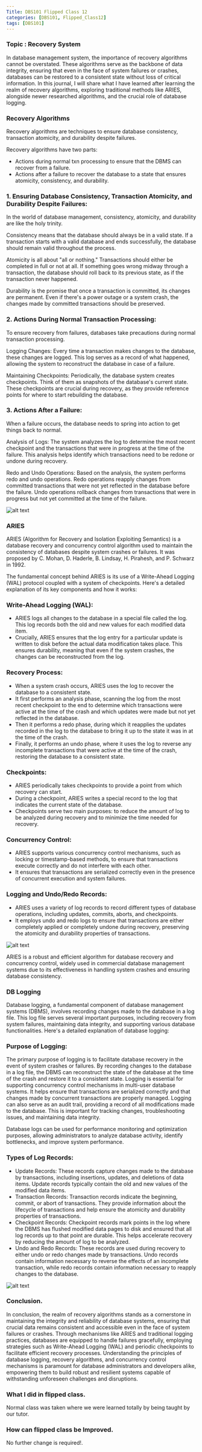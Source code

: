 ```yaml
---
Title: DBS101 Flipped Class 12
categories: [DBS101, Flipped_Class12]
tags: [DBS101]
---
```


### Topic : Recovery System

In database management system, the importance of recovery algorithms cannot be overstated. These algorithms serve as the backbone of data integrity, ensuring that even in the face of system failures or crashes, databases can be restored to a consistent state without loss of critical information. In this journal, I will share what I have learned after learning the realm of recovery algorithms, exploring traditional methods like ARIES, alongside newer researched algorithms, and the crucial role of database logging.

### Recovery Algorithms

Recovery algorithms are techniques to ensure database consistency, transaction atomicity, and durability despite failures.

Recovery algorithms have two parts:
- Actions during normal txn processing to ensure that the
DBMS can recover from a failure.
- Actions after a failure to recover the database to a state
that ensures atomicity, consistency, and durability.

### 1. Ensuring Database Consistency, Transaction Atomicity, and Durability Despite Failures:

In the world of database management, consistency, atomicity, and durability are like the holy trinity.

Consistency means that the database should always be in a valid state. If a transaction starts with a valid database and ends successfully, the database should remain valid throughout the process.

Atomicity is all about "all or nothing." Transactions should either be completed in full or not at all. If something goes wrong midway through a transaction, the database should roll back to its previous state, as if the transaction never happened.

Durability is the promise that once a transaction is committed, its changes are permanent. Even if there's a power outage or a system crash, the changes made by committed transactions should be preserved.

### 2. Actions During Normal Transaction Processing:

To ensure recovery from failures, databases take precautions during normal transaction processing.

Logging Changes: Every time a transaction makes changes to the database, these changes are logged. This log serves as a record of what happened, allowing the system to reconstruct the database in case of a failure.

Maintaining Checkpoints: Periodically, the database system creates checkpoints. Think of them as snapshots of the database's current state. These checkpoints are crucial during recovery, as they provide reference points for where to start rebuilding the database.

### 3. Actions After a Failure:

When a failure occurs, the database needs to spring into action to get things back to normal.

Analysis of Logs: The system analyzes the log to determine the most recent checkpoint and the transactions that were in progress at the time of the failure. This analysis helps identify which transactions need to be redone or undone during recovery.

Redo and Undo Operations: Based on the analysis, the system performs redo and undo operations. Redo operations reapply changes from committed transactions that were not yet reflected in the database before the failure. Undo operations rollback changes from transactions that were in progress but not yet committed at the time of the failure.

![alt text](../recovery.png)

### ARIES

ARIES (Algorithm for Recovery and Isolation Exploiting Semantics) is a database recovery and concurrency control algorithm used to maintain the consistency of databases despite system crashes or failures. It was proposed by C. Mohan, D. Haderle, B. Lindsay, H. Pirahesh, and P. Schwarz in 1992.

The fundamental concept behind ARIES is its use of a Write-Ahead Logging (WAL) protocol coupled with a system of checkpoints. Here's a detailed explanation of its key components and how it works:

### Write-Ahead Logging (WAL):

- ARIES logs all changes to the database in a special file called the log. This log records both the old and new values for each modified data item.
- Crucially, ARIES ensures that the log entry for a particular update is written to disk before the actual data modification takes place. This ensures durability, meaning that even if the system crashes, the changes can be reconstructed from the log.

### Recovery Process:

- When a system crash occurs, ARIES uses the log to recover the database to a consistent state.
- It first performs an analysis phase, scanning the log from the most recent checkpoint to the end to determine which transactions were active at the time of the crash and which updates were made but not yet reflected in the database.
- Then it performs a redo phase, during which it reapplies the updates recorded in the log to the database to bring it up to the state it was in at the time of the crash.
- Finally, it performs an undo phase, where it uses the log to reverse any incomplete transactions that were active at the time of the crash, restoring the database to a consistent state.

### Checkpoints:

- ARIES periodically takes checkpoints to provide a point from which recovery can start.
- During a checkpoint, ARIES writes a special record to the log that indicates the current state of the database.
- Checkpoints serve two main purposes: to reduce the amount of log to be analyzed during recovery and to minimize the time needed for recovery.

### Concurrency Control:

- ARIES supports various concurrency control mechanisms, such as locking or timestamp-based methods, to ensure that transactions execute correctly and do not interfere with each other.
- It ensures that transactions are serialized correctly even in the presence of concurrent execution and system failures.

### Logging and Undo/Redo Records:

- ARIES uses a variety of log records to record different types of database operations, including updates, commits, aborts, and checkpoints.
- It employs undo and redo logs to ensure that transactions are either completely applied or completely undone during recovery, preserving the atomicity and durability properties of transactions.

![alt text](../aries.jpeg)

ARIES is a robust and efficient algorithm for database recovery and concurrency control, widely used in commercial database management systems due to its effectiveness in handling system crashes and ensuring database consistency.

### DB Logging
Database logging, a fundamental component of database management systems (DBMS), involves recording changes made to the database in a log file. This log file serves several important purposes, including recovery from system failures, maintaining data integrity, and supporting various database functionalities. Here's a detailed explanation of database logging:

### Purpose of Logging:

The primary purpose of logging is to facilitate database recovery in the event of system crashes or failures. By recording changes to the database in a log file, the DBMS can reconstruct the state of the database at the time of the crash and restore it to a consistent state.
Logging is essential for supporting concurrency control mechanisms in multi-user database systems. It helps ensure that transactions are serialized correctly and that changes made by concurrent transactions are properly managed. Logging can also serve as an audit trail, providing a record of all modifications made to the database. This is important for tracking changes, troubleshooting issues, and maintaining data integrity.

Database logs can be used for performance monitoring and optimization purposes, allowing administrators to analyze database activity, identify bottlenecks, and improve system performance.

### Types of Log Records:

- Update Records: These records capture changes made to the database by transactions, including insertions, updates, and deletions of data items. Update records typically contain the old and new values of the modified data items.
- Transaction Records: Transaction records indicate the beginning, commit, or abort of transactions. They provide information about the lifecycle of transactions and help ensure the atomicity and durability properties of transactions.
- Checkpoint Records: Checkpoint records mark points in the log where the DBMS has flushed modified data pages to disk and ensured that all log records up to that point are durable. This helps accelerate recovery by reducing the amount of log to be analyzed.
- Undo and Redo Records: These records are used during recovery to either undo or redo changes made by transactions. Undo records contain information necessary to reverse the effects of an incomplete transaction, while redo records contain information necessary to reapply changes to the database.

![alt text](../write-path-transactional-db.png)

### Conclusion.

In conclusion, the realm of recovery algorithms stands as a cornerstone in maintaining the integrity and reliability of database systems, ensuring that crucial data remains consistent and accessible even in the face of system failures or crashes. Through mechanisms like ARIES and traditional logging practices, databases are equipped to handle failures gracefully, employing strategies such as Write-Ahead Logging (WAL) and periodic checkpoints to facilitate efficient recovery processes. Understanding the principles of database logging, recovery algorithms, and concurrency control mechanisms is paramount for database administrators and developers alike, empowering them to build robust and resilient systems capable of withstanding unforeseen challenges and disruptions.

### What I did in flipped class.

Normal class was taken where we were learned totally by being taught by our tutor.

### How can flipped class be Improved.

No further change is required!.


